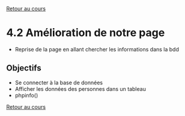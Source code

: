 [Retour au cours](../cours.md)

# 4.2 Amélioration de notre page

* Reprise de la page en allant chercher les informations dans la bdd

## Objectifs

* Se connecter à la base de données
* Afficher les données des personnes dans un tableau
* phpinfo()

[Retour au cours](../cours.md)
